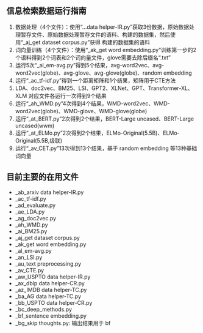 ## 信息检索数据运行指南

1. 数据处理（4个文件）：使用“...data helper-IR.py”获取3份数据，原始数据处理暂存文件、原始数据处理暂存文件的语料、构建的数据集，然后使用“_aj_get dataset corpus.py”获得 构建的数据集的语料
2. 词向量训练（4个文件）：使用“_ak_get word embedding.py”训练第一步的2个语料得到2个词表和2个词向量文件，glove需要去除后缀名“.txt”
3. 运行5次“_al_em-avg.py”得到5个结果，avg-word2vec、avg-word2vec(globe)、avg-glove、avg-glove(globe)、random embedding
4. 运行“_ac_tf-idf.py”得到一个距离矩阵和1个结果，矩阵用于CTE方法
5. LDA、doc2vec、BM25、LSI、GPT2、XLNet、GPT、Transformer-XL、XLM 对应文件各运行一次得到9个结果
6. 运行“_ah_WMD.py”4次得到4个结果，WMD-word2vec、WMD-word2vec(globe)、WMD-glove、WMD-glove(globe)
7. 运行“_at_BERT.py”2次得到2个结果，BERT-Large uncased、BERT-Large uncased(wwm)
8. 运行“_at_ELMo.py”2次得到2个结果，ELMo-Original(5.5B)、ELMo-Original(5.5B,级联)
9. 运行“_av_CET.py”13次得到13个结果，基于 random embedding 等13种基础词向量



## 目前主要的在用文件

- _ab_arxiv data helper-IR.py
- _ac_tf-idf.py
- _ad_evaluate.py
- _ae_LDA.py
- _ag_doc2vec.py
- _ah_WMD.py
- _ai_BM25.py
- _aj_get dataset corpus.py
- _ak_get word embedding.py
- _al_em-avg.py
- _an_LSI.py
- _au_text preprocessing.py
- _av_CTE.py
- _aw_USPTO data helper-IR.py
- _ax_dblp data helper-CR.py
- _az_IMDB data helper-TC.py
- _ba_AG data helper-TC.py
- _bb_USPTO data helper-CR.py
- _bc_deep_methods.py
- _bf_sentence embedding.py
- _bg_skip thoughts.py: 输出结果用于 bf

